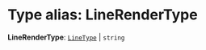 # Type alias: LineRenderType

**LineRenderType**: [`LineType`](/en/auto-docs/free-layout-core/enums/LineType.md) | `string`

